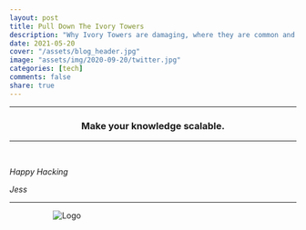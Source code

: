 ```yaml
---
layout: post
title: Pull Down The Ivory Towers
description: "Why Ivory Towers are damaging, where they are common and behaviours to avoid them"
date: 2021-05-20
cover: "/assets/blog_header.jpg"
image: "assets/img/2020-09-20/twitter.jpg"
categories: [tech]
comments: false
share: true
---
```


----
<center>
<h3> Make your knowledge scalable. </h3>
</center>

---
<br/>


_Happy Hacking_

_Jess_

---

<div style="text-align:center; width:20%; margin-left: 10%;" markdown="1">
<img src="{{site.baseurl}}/assets/img/logo.png" alt="Logo">
</div>

